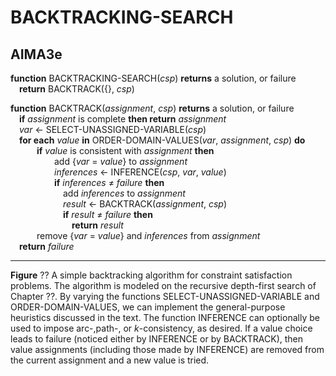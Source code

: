# BACKTRACKING-SEARCH

## AIMA3e
__function__ BACKTRACKING-SEARCH(_csp_) __returns__ a solution, or failure  
&emsp;__return__ BACKTRACK(\{\}, _csp_)  

__function__ BACKTRACK(_assignment_, _csp_) __returns__ a solution, or failure  
&emsp;__if__ _assignment_ is complete __then return__ _assignment_  
&emsp;_var_ &larr; SELECT\-UNASSIGNED-VARIABLE(_csp_)  
&emsp;__for each__ _value_ __in__ ORDER\-DOMAIN\-VALUES(_var_, _assignment_, _csp_) __do__  
&emsp;&emsp;&emsp;__if__ _value_ is consistent with _assignment_ __then__  
&emsp;&emsp;&emsp;&emsp;&emsp;add \{_var_ = _value_\} to _assignment_  
&emsp;&emsp;&emsp;&emsp;&emsp;_inferences_ &larr; INFERENCE(_csp_, _var_, _value_)  
&emsp;&emsp;&emsp;&emsp;&emsp;__if__ _inferences_ &ne; _failure_ __then__  
&emsp;&emsp;&emsp;&emsp;&emsp;&emsp;add _inferences_ to _assignment_  
&emsp;&emsp;&emsp;&emsp;&emsp;&emsp;_result_ &larr; BACKTRACK(_assignment_, _csp_)  
&emsp;&emsp;&emsp;&emsp;&emsp;&emsp;__if__ _result_ &ne; _failure_ __then__  
&emsp;&emsp;&emsp;&emsp;&emsp;&emsp;&emsp;__return__ _result_  
&emsp;&emsp;&emsp;remove \{_var_ = _value_\} and _inferences_ from _assignment_  
&emsp;__return__ _failure_

---
__Figure__ ?? A simple backtracking algorithm for constraint satisfaction problems. The algorithm is modeled on the recursive depth\-first search of Chapter ??. By varying the functions SELECT\-UNASSIGNED\-VARIABLE and ORDER\-DOMAIN\-VALUES, we can implement the general\-purpose heuristics discussed in the text. The function INFERENCE can optionally be used to impose arc\-,path\-, or _k_\-consistency, as desired. If a value choice leads to failure (noticed either by INFERENCE or by BACKTRACK), then value assignments (including those made by INFERENCE) are removed from the current assignment and a new value is tried.
